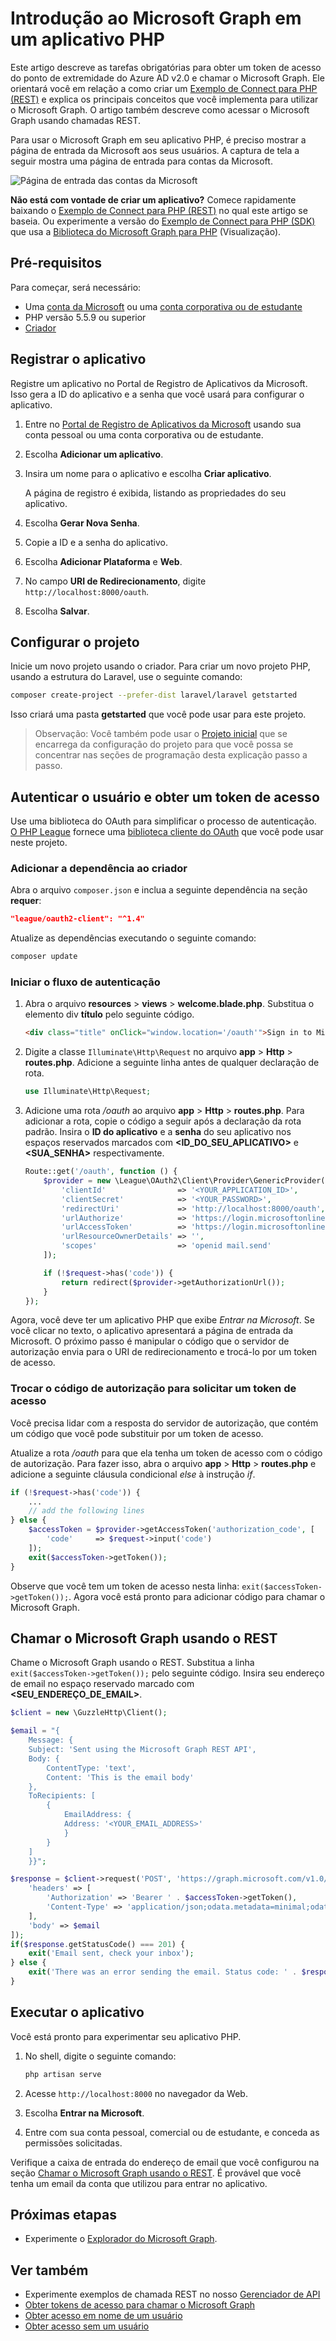# <a name="get-started-with-microsoft-graph-in-a-php-app"></a>Introdução ao Microsoft Graph em um aplicativo PHP

Este artigo descreve as tarefas obrigatórias para obter um token de acesso do ponto de extremidade do Azure AD v2.0 e chamar o Microsoft Graph. Ele orientará você em relação a como criar um [Exemplo de Connect para PHP (REST)](https://github.com/microsoftgraph/php-connect-rest-sample) e explica os principais conceitos que você implementa para utilizar o Microsoft Graph. O artigo também descreve como acessar o Microsoft Graph usando chamadas REST.

Para usar o Microsoft Graph em seu aplicativo PHP, é preciso mostrar a página de entrada da Microsoft aos seus usuários. A captura de tela a seguir mostra uma página de entrada para contas da Microsoft.

![Página de entrada das contas da Microsoft](images/MicrosoftSignIn.png)

**Não está com vontade de criar um aplicativo?** Comece rapidamente baixando o [Exemplo de Connect para PHP (REST)](https://github.com/microsoftgraph/php-connect-rest-sample) no qual este artigo se baseia. Ou experimente a versão do [Exemplo de Connect para PHP (SDK)](https://github.com/microsoftgraph/php-connect-sample) que usa a [Biblioteca do Microsoft Graph para PHP](https://github.com/microsoftgraph/msgraph-sdk-php) (Visualização).


## <a name="prerequisites"></a>Pré-requisitos

Para começar, será necessário: 

- Uma [conta da Microsoft](https://www.outlook.com/) ou uma [conta corporativa ou de estudante](http://dev.office.com/devprogram)
- PHP versão 5.5.9 ou superior
- [Criador](https://getcomposer.org/)


## <a name="register-the-application"></a>Registrar o aplicativo
Registre um aplicativo no Portal de Registro de Aplicativos da Microsoft. Isso gera a ID do aplicativo e a senha que você usará para configurar o aplicativo.

1. Entre no [Portal de Registro de Aplicativos da Microsoft](https://apps.dev.microsoft.com/) usando sua conta pessoal ou uma conta corporativa ou de estudante.

2. Escolha **Adicionar um aplicativo**.

3. Insira um nome para o aplicativo e escolha **Criar aplicativo**. 
    
    A página de registro é exibida, listando as propriedades do seu aplicativo.

4. Escolha **Gerar Nova Senha**.

5. Copie a ID e a senha do aplicativo.

6. Escolha **Adicionar Plataforma** e **Web**.

7. No campo **URI de Redirecionamento**, digite `http://localhost:8000/oauth`.

8. Escolha **Salvar**.


## <a name="configure-the-project"></a>Configurar o projeto

Inicie um novo projeto usando o criador. Para criar um novo projeto PHP, usando a estrutura do Laravel, use o seguinte comando:

```bash
composer create-project --prefer-dist laravel/laravel getstarted
```
 
Isso criará uma pasta **getstarted** que você pode usar para este projeto.

> Observação: Você também pode usar o [Projeto inicial](https://github.com/microsoftgraph/php-connect-rest-sample/tree/master/starter-project) que se encarrega da configuração do projeto para que você possa se concentrar nas seções de programação desta explicação passo a passo.

## <a name="authenticate-the-user-and-get-an-access-token"></a>Autenticar o usuário e obter um token de acesso
Use uma biblioteca do OAuth para simplificar o processo de autenticação. [O PHP League](http://thephpleague.com/) fornece uma [biblioteca cliente do OAuth](https://github.com/thephpleague/oauth2-client) que você pode usar neste projeto.

### <a name="add-the-dependency-to-composer"></a>Adicionar a dependência ao criador

Abra o arquivo `composer.json` e inclua a seguinte dependência na seção **requer**:

```json
"league/oauth2-client": "^1.4"
```

Atualize as dependências executando o seguinte comando:

```bash
composer update
```

### <a name="start-the-authentication-flow"></a>Iniciar o fluxo de autenticação

1. Abra o arquivo **resources** > **views** > **welcome.blade.php**. Substitua o elemento div **título** pelo seguinte código.
    ```html
    <div class="title" onClick="window.location='/oauth'">Sign in to Microsoft</div>
    ```
    
2. Digite a classe `Illuminate\Http\Request` no arquivo **app** > **Http** > **routes.php**. Adicione a seguinte linha antes de qualquer declaração de rota.
    ```php
    use Illuminate\Http\Request;
    ```
    
3. Adicione uma rota */oauth* ao arquivo **app** > **Http** > **routes.php**. Para adicionar a rota, copie o código a seguir após a declaração da rota padrão. Insira o **ID do aplicativo** e a **senha** do seu aplicativo nos espaços reservados marcados com **\<ID_DO_SEU_APLICATIVO\>** e **\<SUA_SENHA\>** respectivamente.
    ```php
    Route::get('/oauth', function () {
        $provider = new \League\OAuth2\Client\Provider\GenericProvider([
            'clientId'                => '<YOUR_APPLICATION_ID>',
            'clientSecret'            => '<YOUR_PASSWORD>',
            'redirectUri'             => 'http://localhost:8000/oauth',
            'urlAuthorize'            => 'https://login.microsoftonline.com/common/oauth2/v2.0/authorize',
            'urlAccessToken'          => 'https://login.microsoftonline.com/common/oauth2/v2.0/token',
            'urlResourceOwnerDetails' => '',
            'scopes'                  => 'openid mail.send'
        ]);

        if (!$request->has('code')) {
            return redirect($provider->getAuthorizationUrl());
        }
    });
    ```
    
Agora, você deve ter um aplicativo PHP que exibe *Entrar na Microsoft*. Se você clicar no texto, o aplicativo apresentará a página de entrada da Microsoft. O próximo passo é manipular o código que o servidor de autorização envia para o URI de redirecionamento e trocá-lo por um token de acesso.

### <a name="exchange-the-authorization-code-for-an-access-token"></a>Trocar o código de autorização para solicitar um token de acesso

Você precisa lidar com a resposta do servidor de autorização, que contém um código que você pode substituir por um token de acesso.

Atualize a rota */oauth* para que ela tenha um token de acesso com o código de autorização. Para fazer isso, abra o arquivo **app** > **Http** > **routes.php** e adicione a seguinte cláusula condicional *else* à instrução *if*.

```php
if (!$request->has('code')) {
    ...
    // add the following lines
} else {
    $accessToken = $provider->getAccessToken('authorization_code', [
        'code'     => $request->input('code')
    ]);
    exit($accessToken->getToken());
}
```
    
Observe que você tem um token de acesso nesta linha: `exit($accessToken->getToken());`. Agora você está pronto para adicionar código para chamar o Microsoft Graph. 

## <a name="call-microsoft-graph-using-rest"></a>Chamar o Microsoft Graph usando o REST
Chame o Microsoft Graph usando o REST. Substitua a linha `exit($accessToken->getToken());` pelo seguinte código. Insira seu endereço de email no espaço reservado marcado com **\<SEU_ENDEREÇO_DE_EMAIL\>**.

```php
$client = new \GuzzleHttp\Client();

$email = "{
    Message: {
    Subject: 'Sent using the Microsoft Graph REST API',
    Body: {
        ContentType: 'text',
        Content: 'This is the email body'
    },
    ToRecipients: [
        {
            EmailAddress: {
            Address: '<YOUR_EMAIL_ADDRESS>'
            }
        }
    ]
    }}";

$response = $client->request('POST', 'https://graph.microsoft.com/v1.0/me/sendmail', [
    'headers' => [
        'Authorization' => 'Bearer ' . $accessToken->getToken(),
        'Content-Type' => 'application/json;odata.metadata=minimal;odata.streaming=true'
    ],
    'body' => $email
]);
if($response.getStatusCode() === 201) {
    exit('Email sent, check your inbox');
} else {
    exit('There was an error sending the email. Status code: ' . $response.getStatusCode());
}
```

## <a name="run-the-app"></a>Executar o aplicativo
Você está pronto para experimentar seu aplicativo PHP.

1. No shell, digite o seguinte comando:
    ```bash
    php artisan serve
    ```
    
2. Acesse `http://localhost:8000` no navegador da Web.
3. Escolha **Entrar na Microsoft**.
4. Entre com sua conta pessoal, comercial ou de estudante, e conceda as permissões solicitadas.

Verifique a caixa de entrada do endereço de email que você configurou na seção [Chamar o Microsoft Graph usando o REST](#call-microsoft-graph-using-rest). É provável que você tenha um email da conta que utilizou para entrar no aplicativo.

## <a name="next-steps"></a>Próximas etapas
- Experimente o [Explorador do Microsoft Graph](https://graph.microsoft.io/graph-explorer).


## <a name="see-also"></a>Ver também
- Experimente exemplos de chamada REST no nosso [Gerenciador de API](https://graph.microsoft.io/graph-explorer)
- [Obter tokens de acesso para chamar o Microsoft Graph](https://developer.microsoft.com/en-us/graph/docs/concepts/auth_overview)
- [Obter acesso em nome de um usuário](https://developer.microsoft.com/en-us/graph/docs/concepts/auth_v2_user)
- [Obter acesso sem um usuário](https://developer.microsoft.com/en-us/graph/docs/concepts/auth_v2_service)

